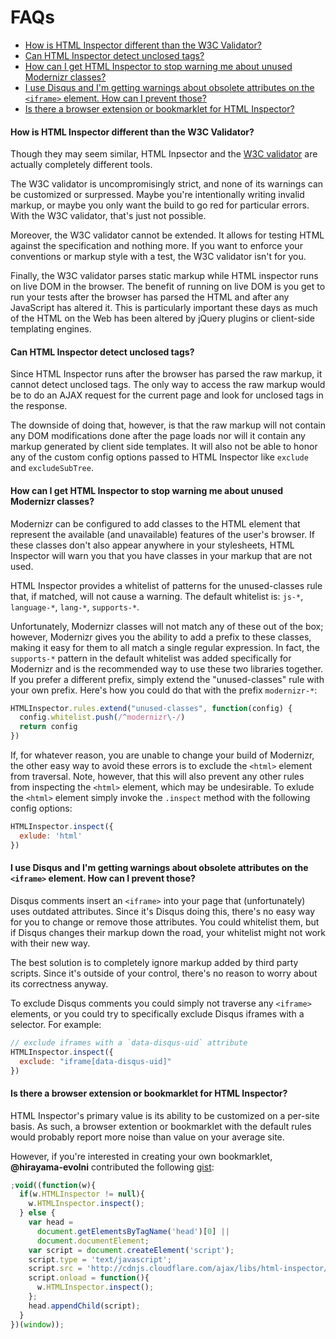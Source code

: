 # FAQs

- [How is HTML Inspector different than the W3C Validator?](#how-is-html-inspector-different-than-the-w3c-validator)
- [Can HTML Inspector detect unclosed tags?](#can-html-inspector-detect-unclosed-tags)
- [How can I get HTML Inspector to stop warning me about unused Modernizr classes?](#how-can-i-get-html-inspector-to-stop-warning-me-about-unused-modernizr-classes)
- [I use Disqus and I'm getting warnings about obsolete attributes on the `<iframe>` element. How can I prevent those?](#i-use-disqus-and-im-getting-warnings-about-obsolete-attributes-on-the-iframe-element-how-can-i-prevent-those)
- [Is there a browser extension or bookmarklet for HTML Inspector?](#is-there-a-browser-extension-or-bookmarklet-for-html-inspector)

#### How is HTML Inspector different than the W3C Validator?

Though they may seem similar, HTML Inpsector and the [W3C validator](http://validator.w3.org/) are actually completely different tools.

The W3C validator is uncompromisingly strict, and none of its warnings can be customized or surpressed. Maybe you're intentionally writing invalid markup, or maybe you only want the build to go red for particular errors. With the W3C validator, that's just not possible.

Moreover, the W3C validator cannot be extended. It allows for testing HTML against the specification and nothing more. If you want to enforce your conventions or markup style with a test, the W3C validator isn't for you.

Finally, the W3C validator parses static markup while HTML inspector runs on live DOM in the browser. The benefit of running on live DOM is you get to run your tests after the browser has parsed the HTML and after any JavaScript has altered it. This is particularly important these days as much of the HTML on the Web has been altered by jQuery plugins or client-side templating engines.

#### Can HTML Inspector detect unclosed tags?

Since HTML Inspector runs after the browser has parsed the raw markup, it cannot detect unclosed tags. The only way to access the raw markup would be to do an AJAX request for the current page and look for unclosed tags in the response.

The downside of doing that, however, is that the raw markup will not contain any DOM modifications done after the page loads nor will it contain any markup generated by client side templates. It will also not be able to honor any of the custom config options passed to HTML Inspector like `exclude` and `excludeSubTree`.

#### How can I get HTML Inspector to stop warning me about unused Modernizr classes?

Modernizr can be configured to add classes to the HTML element that represent the available (and unavailable) features of the user's browser. If these classes don't also appear anywhere in your stylesheets, HTML Inspector will warn you that you have classes in your markup that are not used.

HTML Inspector provides a whitelist of patterns for the unused-classes rule that, if matched, will not cause a warning. The default whitelist is: `js-*`, `language-*`, `lang-*`, `supports-*`.

Unfortunately, Modernizr classes will not match any of these out of the box; however, Modernizr gives you the ability to add a prefix to these classes, making it easy for them to all match a single regular expression. In fact, the `supports-*` pattern in the default whitelist was added specifically for Modernizr and is the recommended way to use these two libraries together. If you prefer a different prefix, simply extend the "unused-classes" rule with your own prefix. Here's how you could do that with the prefix `modernizr-*`:

```js
HTMLInspector.rules.extend("unused-classes", function(config) {
  config.whitelist.push(/^modernizr\-/)
  return config
})
```

If, for whatever reason, you are unable to change your build of Modernizr, the other easy way to avoid these errors is to exclude the `<html>` element from traversal. Note, however, that this will also prevent any other rules from inspecting the `<html>` element, which may be undesirable. To exlude the `<html>` element simply invoke the `.inspect` method with the following config options:

```js
HTMLInspector.inspect({
  exlude: 'html'
})
```

#### I use Disqus and I'm getting warnings about obsolete attributes on the `<iframe>` element. How can I prevent those?

Disqus comments insert an `<iframe>` into your page that (unfortunately) uses outdated attributes. Since it's Disqus doing this, there's no easy way for you to change or remove those attributes. You could whitelist them, but if Disqus changes their markup down the road, your whitelist might not work with their new way.

The best solution is to completely ignore markup added by third party scripts. Since it's outside of your control, there's no reason to worry about its correctness anyway.

To exclude Disqus comments you could simply not traverse any `<iframe>` elements, or you could try to specifically exclude Disqus iframes with a selector. For example:

```js
// exclude iframes with a `data-disqus-uid` attribute
HTMLInspector.inspect({
  exclude: "iframe[data-disqus-uid]"
})
```

#### Is there a browser extension or bookmarklet for HTML Inspector?

HTML Inspector's primary value is its ability to be customized on a per-site basis. As such, a browser extention or bookmarklet with the default rules would probably report more noise than value on your average site.

However, if you're interested in creating your own bookmarklet, **@hirayama-evolni** contributed the following [gist](https://gist.github.com/hirayama-evolni/5941844):

```js
;void((function(w){
  if(w.HTMLInspector != null){
    w.HTMLInspector.inspect();
  } else {
    var head =
      document.getElementsByTagName('head')[0] ||
      document.documentElement;
    var script = document.createElement('script');
    script.type = 'text/javascript';
    script.src = 'http://cdnjs.cloudflare.com/ajax/libs/html-inspector/0.4.1/html-inspector.js';
    script.onload = function(){
      w.HTMLInspector.inspect();
    };
    head.appendChild(script);
  }
})(window));
```